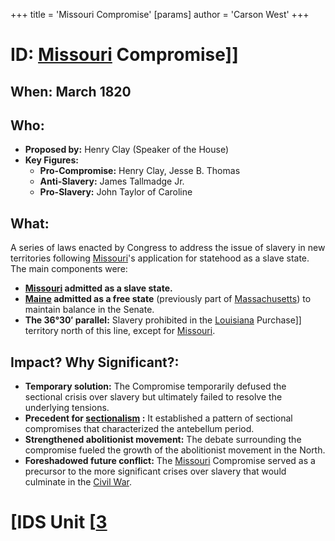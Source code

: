 +++
 title = 'Missouri Compromise'
[params]
	author = 'Carson West'
+++
# ID: [Missouri](./../missouri/) Compromise]] 
## When: March 1820

## Who: 
* **Proposed by:** Henry Clay (Speaker of the House)
* **Key Figures:** 
    * **Pro-Compromise:** Henry Clay, Jesse B. Thomas
    * **Anti-Slavery:** James Tallmadge Jr. 
    * **Pro-Slavery:** John Taylor of Caroline

## What: 
A series of laws enacted by Congress to address the issue of slavery in new territories following [Missouri](./../missouri/)'s application for statehood as a slave state. The main components were:
* **[Missouri](./../missouri/) admitted as a slave state.**
* **[Maine](./../maine/) admitted as a free state** (previously part of [Massachusetts](./../massachusetts/)) to maintain balance in the Senate.
* **The 36°30′ parallel:** Slavery prohibited in the [Louisiana](./../louisiana/) Purchase]] territory north of this line, except for [Missouri](./../missouri/).

## Impact? Why Significant?: 
* **Temporary solution:** The Compromise temporarily defused the sectional crisis over slavery but ultimately failed to resolve the underlying tensions.
* **Precedent for  [sectionalism](./../sectionalism/) :** It established a pattern of sectional compromises that characterized the antebellum period. 
* **Strengthened abolitionist movement:**  The debate surrounding the compromise fueled the growth of the abolitionist movement in the North.
* **Foreshadowed future conflict:**  The [Missouri](./../missouri/) Compromise served as a precursor to the more significant crises over slavery that would culminate in the [Civil War](./../civil-war/). 

# [IDS Unit [[3](./../ids-unit-[[3/)